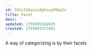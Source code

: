 ```yaml
---
id: 33hi315wuis0ghnuy09bp2z
title: Facet
desc: ''
updated: 1755995326929
created: 1755993727401
---
```


A way of categorizing  is by their facets
